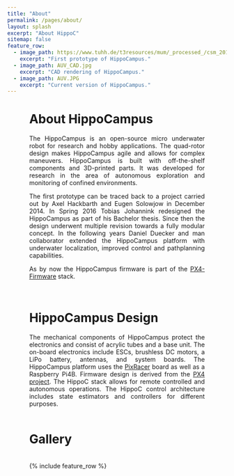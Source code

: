 ```yaml
---
title: "About"
permalink: /pages/about/
layout: splash
excerpt: "About HippoC"
sitemap: false
feature_row:
  - image_path: https://www.tuhh.de/t3resources/mum/_processed_/csm_2014-12-05_10.28.15_nocable_small_34d2a69318.jpg
    excerpt: "First prototype of HippoCampus."   
  - image_path: AUV_CAD.jpg
    excerpt: "CAD rendering of HippoCampus."
  - image_path: AUV.JPG
    excerpt: "Current version of HippoCampus." 
---
```




<div style="margin-left:10%; margin-right:10%; text-align: justify">
  <h1>About HippoCampus</h1>
The HippoCampus is an open-source micro underwater robot for research and hobby applications.
The quad-rotor design makes HippoCampus agile and allows for complex maneuvers. 
HippoCampus is built with off-the-shelf components and 3D-printed parts.
It was developed for research in the area of autonomous exploration and monitoring of confined environments.

The first prototype can be traced back to a project carried out by Axel Hackbarth and Eugen Solowjow in December 2014.
In Spring 2016 Tobias Johannink redesigned the HippoCampus as part of his Bachelor thesis.
Since then the design underwent multiple revision towards a fully modular concept. In the following years Daniel Duecker and man collaborator extended the HippoCampus platform with underwater localization, improved control and pathplanning capabilities.
  
As by now the HippoCampus firmware is part of the  <a href="https://github.com/px4/firmware" target="_blank">PX4-Firmware</a>  stack.

</div>
<br>

<div style="margin-left:10%; margin-right:10%; text-align: justify">
  <h1>HippoCampus Design</h1>
  The mechanical components of HippoCampus protect the electronics and consist of acrylic tubes and a base unit.
  The on-board electronics include ESCs, brushless DC motors, a LiPo battery, antennas, and system boards.
  The HippoCampus platform uses the <a href="https://store.mrobotics.io/mRo-PixRacer-R14-Official-p/auav-pxrcr-r14-mr.html" target="_blank">PixRacer</a> board as well as a Raspberry Pi4B.
  Firmware design is derived from the <a href="https://github.com/PX4/Firmware" target="_blank">PX4 project</a>. 
  The HippoC stack allows for remote controlled and autonomous operations.
  The HippoC control architecture includes state estimators and controllers for different purposes.
</div>
<br>

<div style="margin-left:10%; margin-right:10%; text-align: justify">
  <h1>Gallery</h1>
</div>
<br>
<div style="width:80%;margin:auto;">{% include feature_row %}</div>

